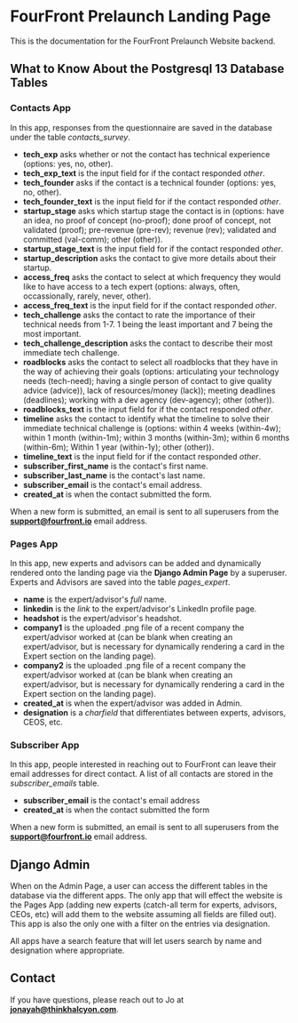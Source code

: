 # FourFront Prelaunch Landing Page
This is the documentation for the FourFront Prelaunch Website backend.

## What to Know About the Postgresql 13 Database Tables
### Contacts App
In this app, responses from the questionnaire are saved in the database under the table *contacts_survey*.
* **tech_exp** asks whether or not the contact has technical experience (options: yes, no, other).
* **tech_exp_text** is the input field for if the contact responded *other*.
* **tech_founder** asks if the contact is a technical founder (options: yes, no, other).
* **tech_founder_text** is the input field for if the contact responded *other*.
* **startup_stage** asks which startup stage the contact is in (options: have an idea, no proof of concept (no-proof); done proof of concept, not validated (proof); pre-revenue (pre-rev); revenue (rev); validated and committed (val-comm); other (other)).
* **startup_stage_text** is the input field for if the contact responded *other*.
* **startup_description** asks the contact to give more details about their startup.
* **access_freq** asks the contact to select at which frequency they would like to have access to a tech expert (options: always, often, occassionally, rarely, never, other).
* **access_freq_text** is the input field for if the contact responded *other*.
* **tech_challenge** asks the contact to rate the importance of their technical needs from 1-7. 1 being the least important and 7 being the most important.
* **tech_challenge_description** asks the contact to describe their most immediate tech challenge.
* **roadblocks** asks the contact to select all roadblocks that they have in the way of achieving their goals (options: articulating your technology needs (tech-need); having a single person of contact to give quality advice (advice)), lack of resources/money (lack));
meeting deadlines (deadlines); working with a dev agency (dev-agency); other (other)).
* **roadblocks_text** is the input field for if the contact responded *other*.
* **timeline** asks the contact to identify what the timeline to solve their immediate technical challenge is (options: within 4 weeks (within-4w); within 1 month (within-1m); within 3 months (within-3m); within 6 months (within-6m); Within 1 year (within-1y); other (other)).
* **timeline_text** is the input field for if the contact responded *other*.
* **subscriber_first_name** is the contact's first name.
* **subscriber_last_name** is the contact's last name.
* **subscriber_email** is the contact's email address.
* **created_at** is when the contact submitted the form.

When a new form is submitted, an email is sent to all superusers from the **support@fourfront.io** email address.

### Pages App
In this app, new experts and advisors can be added and dynamically rendered onto the landing page via the **Django Admin Page** by a superuser.  Experts and Advisors are saved into the table *pages_expert*.
* **name** is the expert/advisor's *full* name.
* **linkedin** is the *link* to the expert/advisor's LinkedIn profile page.
* **headshot** is the expert/advisor's headshot.
* **company1** is the uploaded .png file of a recent company the expert/advisor worked at (can be blank when creating an expert/advisor, but is necessary for dynamically rendering a card in the Expert section on the landing page).
* **company2** is the uploaded .png file of a recent company the expert/advisor worked at (can be blank when creating an expert/advisor, but is necessary for dynamically rendering a card in the Expert section on the landing page).
* **created_at** is when the expert/advisor was added in Admin.
* **designation** is a *charfield* that differentiates between experts, advisors, CEOS, etc.


### Subscriber App
In this app, people interested in reaching out to FourFront can leave their email addresses for direct contact.  A list of all contacts are stored in the *subscriber_emails* table.
* **subscriber_email** is the contact's email address
* **created_at** is when the contact submitted the form

When a new form is submitted, an email is sent to all superusers from the **support@fourfront.io** email address.

## Django Admin
When on the Admin Page, a user can access the different tables in the database via the different apps.  The only app that will effect the website is the Pages App (adding new experts (catch-all term for experts, advisors, CEOs, etc) will add them to the website assuming all fields are filled out).  This app is also the only one with a filter on the entries via designation.  

All apps have a search feature that will let users search by name and designation where appropriate.

## Contact
If you have questions, please reach out to Jo at **jonayah@thinkhalcyon.com**.